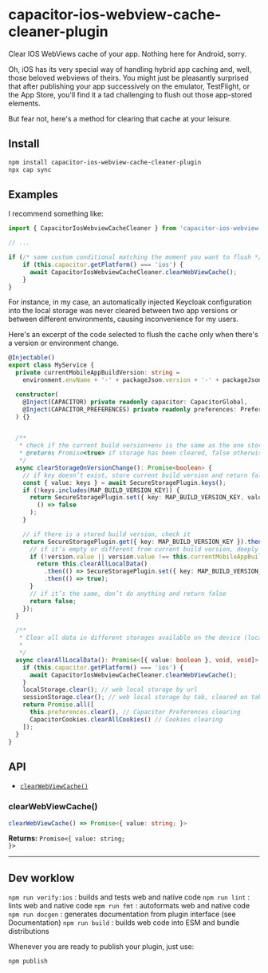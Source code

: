 # capacitor-ios-webview-cache-cleaner-plugin

Clear IOS WebViews cache of your app. Nothing here for Android, sorry.

Oh, iOS has its very special way of handling hybrid app caching and, well, those beloved webviews of theirs. You might just be pleasantly surprised that after publishing your app successively on the emulator, TestFlight, or the App Store, you'll find it a tad challenging to flush out those app-stored elements.

But fear not, here's a method for clearing that cache at your leisure.


## Install

```bash
npm install capacitor-ios-webview-cache-cleaner-plugin
npx cap sync
```

## Examples


I recommend something like:

```typescript
import { CapacitorIosWebviewCacheCleaner } from 'capacitor-ios-webview-cache-cleaner-plugin';

// ...

if (/* some custom conditional matching the moment you want to flush */) {
    if (this.capacitor.getPlatform() === 'ios') {
      await CapacitorIosWebviewCacheCleaner.clearWebViewCache();
    }
}
```

For instance, in my case, an automatically injected Keycloak configuration into the local storage was never cleared between two app versions or between different environments, causing inconvenience for my users.

Here's an excerpt of the code selected to flush the cache only when there's a version or environment change.

```typescript
@Injectable()
export class MyService {
  private currentMobileAppBuildVersion: string =
    environment.envName + '-' + packageJson.version + '-' + packageJson.buildIncrementNumber;

  constructor(
    @Inject(CAPACITOR) private readonly capacitor: CapacitorGlobal,
    @Inject(CAPACITOR_PREFERENCES) private readonly preferences: PreferencesPlugin
  ) {}


  /**
   * check if the current build version+env is the same as the one stored in storage
   * @returns Promise<true> if storage has been cleared, false otherwise
   */
  async clearStorageOnVersionChange(): Promise<boolean> {
    // if key doesn’t exist, store current build version and return false
    const { value: keys } = await SecureStoragePlugin.keys();
    if (!keys.includes(MAP_BUILD_VERSION_KEY)) {
      return SecureStoragePlugin.set({ key: MAP_BUILD_VERSION_KEY, value: this.currentMobileAppBuildVersion }).then(
        () => false
      );
    }

    // if there is a stored build version, check it
    return SecureStoragePlugin.get({ key: MAP_BUILD_VERSION_KEY }).then((version) => {
      // if it’s empty or different from current build version, deeply clear all storages and return true
      if (!version.value || version.value !== this.currentMobileAppBuildVersion) {
        return this.clearAllLocalData()
          .then(() => SecureStoragePlugin.set({ key: MAP_BUILD_VERSION_KEY, value: this.currentMobileAppBuildVersion }))
          .then(() => true);
      }
      // if it’s the same, don’t do anything and return false
      return false;
    });
  }

  /**
   * Clear all data in different storages available on the device (localStorage, sessionStorage, capacitor preferences, secure storage plugin and cookies)
   *
   */
  async clearAllLocalData(): Promise<[{ value: boolean }, void, void]> {
    if (this.capacitor.getPlatform() === 'ios') {
      await CapacitorIosWebviewCacheCleaner.clearWebViewCache();
    }
    localStorage.clear(); // web local storage by url
    sessionStorage.clear(); // web local storage by tab, cleared on tab close
    return Promise.all([
      this.preferences.clear(), // Capacitor Preferences clearing
      CapacitorCookies.clearAllCookies() // Cookies clearing
    ]);
  }
}

```


## API

<docgen-index>

* [`clearWebViewCache()`](#clearwebviewcache)

</docgen-index>

<docgen-api>
<!--Update the source file JSDoc comments and rerun docgen to update the docs below-->

### clearWebViewCache()

```typescript
clearWebViewCache() => Promise<{ value: string; }>
```

**Returns:** <code>Promise&lt;{ value: string; }&gt;</code>

--------------------

</docgen-api>


## Dev worklow


`npm run verify:ios`  : builds and tests web and native code
`npm run lint`  : lints web and native code
`npm run fmt`  : autoformats web and native code
`npm run docgen`  : generates documentation from plugin interface (see Documentation)
`npm run build`  : builds web code into ESM and bundle distributions

Whenever you are ready to publish your plugin, just use:

`npm publish`
